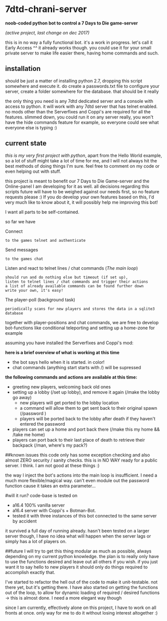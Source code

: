 # 7dtd-chrani-server

**noob-coded python bot to control a 7 Days to Die game-server**

*(active project, last change on dec 2017)*

this is in no way a fully functional bot. it's a work in progress. let's call it Early Access ^^
it already works though. you could use it for your small private server to make life easier there, having home commands
and such.  

## installation
should be just a matter of installing python 2.7, dropping this script somewhere and execute it. do create
a passwords.txt file to configure your server, create a folder somewhere for the database. that should be it really

the only thing you need is any 7dtd dedicated server and a console with access to python. it will work with any 7dtd
server that has telnet enabled. no mods other than the Serverfixes and Coppi's are required for all the features.
slimmed down, you could run it on any server really, you won't have the hide commands feature for example, so everyone
could see what everyone else is typing :)   

## current state
*this is my very first project with python*, apart from the Hello World example, so a lot of stuff might take a lot of
time for me, and I will not always hit the best methods of doing things I'm sure. feel free to comment on my code or
even helping out with stuff.

this project is meant to benefit our 7 Days to Die Game-server and the Online-panel I am developing for it as well. all
decisions regarding this scripts future will have to be weighed against our needs first, so no feature requests
please :) If you do develop your own features based on this, I'd very much like to know about it, it will possibly help
me improving this bot!

I want all parts to be self-contained.

so far we have

Connect

    to the games telnet and authenticate

Send messages

    to the games chat

Listen and react to telnet lines / chat commands (*The main loop*)

    should run and do nothing else but timeout (if set up),
    listen to telnet lines / chat commands and trigger their actions
    a list of already available commands can be found further down
    write your own, it's easy!

The player-poll (background task)

    periodically scans for new players and stores the data in a sqlite3
    database

together with player-positions and chat commands, we are free to develop bot-functions like conditional teleporting
and setting up a home-zone for example

assuming you have installed the Serverfixes and Coppi's mod:

**here is a brief overview of what is working at this time**
* the bot says hello when it is started. in color!
* chat commands (anything start starts with /) will be supressed
 
**the following commands and actions are available at this time:**
* greeting new players, welcoming back old ones
* setting up a lobby (/set up lobby), and remove it again (/make the lobby go away)
    * new players will get ported to the lobby location
    * a command will allow them to get sent back to their original spawn (/password <password>)
    * players will be ported back to the lobby after death if they haven't entered the password
* players can set up a home and port back there (/make this my home && /take me home)
* players can port back to their last place of death to retrieve their backpack (/man, where's my pack?)

##known issues
this code only has some exception checking and also almost ZERO security / sanity checks. this is in NO WAY ready for
a public server. I think. I am not good at these things :)

the way I inject the bot's actions into the main loop is insufficient. I need a much more flexible/magical way. can't
even module out the password function cause it takes an extra parameter...

#will it run?
code-base is tested on
* a16.4 100% vanilla server 
* a16.4 server with Coppi's + Botman-Bot.
* tested it with three instances of this bot connected to the same server by accident 

it survived a full day of running already. hasn't been tested on a larger server though, I have no idea what
will happen when the server lags or simply has a lot of players on.

##future
I will try to get this thing modular as much as possible, always depending on my current python knowledge. the plan is to
really only have to use the functions desired and leave out all others if you wish. if you just want it to say hello
to new players it should only do things required to accomplish exactly that.

I've started to refactor the hell out of the code to make it unit-testable. not there yet, but it's getting there.
I have also started on getting the functions out of the loop, to allow for dynamic loading of required / desired
functions -> this is almost done. I need a more elegant way though

since I am currently, effectively alone on this project, I have to work on all fronts at once. only way for me to do
it without losing interest altogether :)  